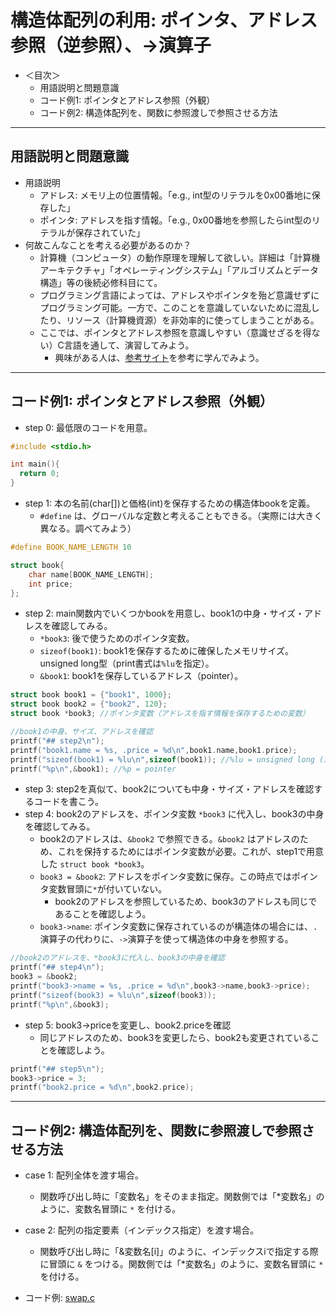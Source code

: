 # 構造体配列の利用: ポインタ、アドレス参照（逆参照）、->演算子

- ＜目次＞
  - <a name="#intro">用語説明と問題意識</a>
  - <a name="#code1">コード例1: ポインタとアドレス参照（外観）</a>
  - <a name="#code2">コード例2: 構造体配列を、関数に参照渡しで参照させる方法</a>

<hr>

## <a name="intro">用語説明と問題意識</a>
- 用語説明
  - アドレス: メモリ上の位置情報。「e.g., int型のリテラルを0x00番地に保存した」
  - ポインタ: アドレスを指す情報。「e.g., 0x00番地を参照したらint型のリテラルが保存されていた」
- 何故こんなことを考える必要があるのか？
  - 計算機（コンピュータ）の動作原理を理解して欲しい。詳細は「計算機アーキテクチャ」「オペレーティングシステム」「アルゴリズムとデータ構造」等の後続必修科目にて。
  - プログラミング言語によっては、アドレスやポインタを殆ど意識せずにプログラミング可能。一方で、このことを意識していないために混乱したり、リソース（計算機資源）を非効率的に使ってしまうことがある。
  - ここでは、ポインタとアドレス参照を意識しやすい（意識せざるを得ない）C言語を通して、演習してみよう。
    - 興味がある人は、[参考サイト](https://github.com/naltoma/c_intro/blob/master/C_intro.md#ref)を参考に学んでみよう。

<hr>

## <a name="code1">コード例1: ポインタとアドレス参照（外観）</a>
- step 0: 最低限のコードを用意。

```C
#include <stdio.h>

int main(){
  return 0;
}
```

- step 1: 本の名前(char[])と価格(int)を保存するための構造体bookを定義。
  - ``#define`` は、グローバルな定数と考えることもできる。（実際には大きく異なる。調べてみよう）

```C
#define BOOK_NAME_LENGTH 10

struct book{
    char name[BOOK_NAME_LENGTH];
    int price;
};
```

- step 2: main関数内でいくつかbookを用意し、book1の中身・サイズ・アドレスを確認してみる。
  - ``*book3``: 後で使うためのポインタ変数。
  - ``sizeof(book1)``: book1を保存するために確保したメモリサイズ。unsigned long型（print書式は``%lu``を指定）。
  - ``&book1``: book1を保存しているアドレス（pointer）。

```C
struct book book1 = {"book1", 1000};
struct book book2 = {"book2", 120};
struct book *book3; //ポインタ変数（アドレスを指す情報を保存するための変数）

//book1の中身、サイズ、アドレスを確認
printf("## step2\n");
printf("book1.name = %s, .price = %d\n",book1.name,book1.price);
printf("sizeof(book1) = %lu\n",sizeof(book1)); //%lu = unsigned long (int)
printf("%p\n",&book1); //%p = pointer
```

- step 3: step2を真似て、book2についても中身・サイズ・アドレスを確認するコードを書こう。
- step 4: book2のアドレスを、ポインタ変数 ``*book3`` に代入し、book3の中身を確認してみる。
  - book2のアドレスは、``&book2`` で参照できる。``&book2`` はアドレスのため、これを保持するためにはポインタ変数が必要。これが、step1で用意した ``struct book *book3``。
  - ``book3 = &book2``: アドレスをポインタ変数に保存。この時点ではポインタ変数冒頭に``*``が付いていない。
    - book2のアドレスを参照しているため、book3のアドレスも同じであることを確認しよう。
  - ``book3->name``: ポインタ変数に保存されているのが構造体の場合には、``.``演算子の代わりに、``->``演算子を使って構造体の中身を参照する。

```C
//book2のアドレスを、*book3に代入し、book3の中身を確認
printf("## step4\n");
book3 = &book2;
printf("book3->name = %s, .price = %d\n",book3->name,book3->price);
printf("sizeof(book3) = %lu\n",sizeof(book3));
printf("%p\n",&book3);
```

- step 5: book3->priceを変更し、book2.priceを確認
  - 同じアドレスのため、book3を変更したら、book2も変更されていることを確認しよう。

```C
printf("## step5\n");
book3->price = 3;
printf("book2.price = %d\n",book2.price);
```

<hr>

## <a name="code2">コード例2: 構造体配列を、関数に参照渡しで参照させる方法</a>
- case 1: 配列全体を渡す場合。
  - 関数呼び出し時に「変数名」をそのまま指定。関数側では「*変数名」のように、変数名冒頭に ``*`` を付ける。

- case 2: 配列の指定要素（インデックス指定）を渡す場合。
  - 関数呼び出し時に「&変数名[i]」のように、インデックスiで指定する際に冒頭に ``&`` をつける。関数側では「*変数名」のように、変数名冒頭に ``*`` を付ける。
- コード例: [swap.c](swap.c)
